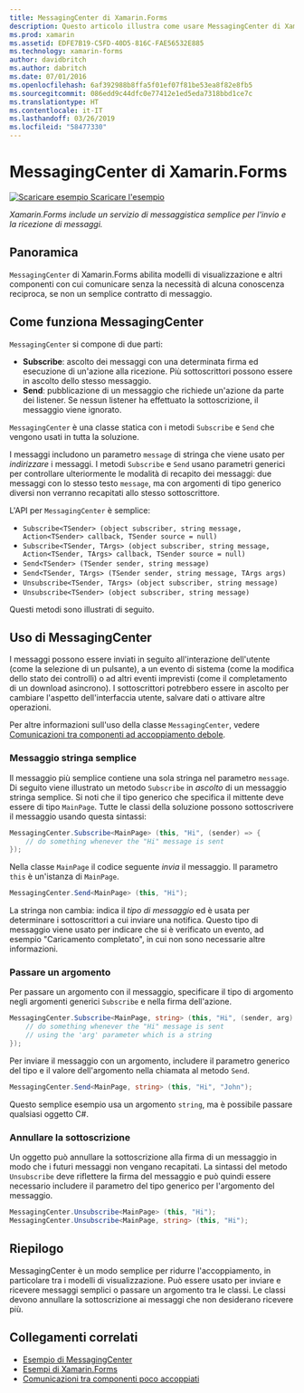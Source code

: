 ```yaml
---
title: MessagingCenter di Xamarin.Forms
description: Questo articolo illustra come usare MessagingCenter di Xamarin.Forms per inviare e ricevere messaggi per ridurre l'accoppiamento tra le classi, ad esempio i modelli di visualizzazione.
ms.prod: xamarin
ms.assetid: EDFE7B19-C5FD-40D5-816C-FAE56532E885
ms.technology: xamarin-forms
author: davidbritch
ms.author: dabritch
ms.date: 07/01/2016
ms.openlocfilehash: 6af392988b8ffa5f01ef07f81be53ea8f82e8fb5
ms.sourcegitcommit: 086edd9c44dfc0e77412e1ed5eda7318bbd1ce7c
ms.translationtype: HT
ms.contentlocale: it-IT
ms.lasthandoff: 03/26/2019
ms.locfileid: "58477330"
---
```

# <a name="xamarinforms-messagingcenter"></a>MessagingCenter di Xamarin.Forms

[![Scaricare esempio](~/media/shared/download.png) Scaricare l'esempio](https://developer.xamarin.com/samples/UsingMessagingCenter)

_Xamarin.Forms include un servizio di messaggistica semplice per l'invio e la ricezione di messaggi._

<a name="Overview" />

## <a name="overview"></a>Panoramica

`MessagingCenter` di Xamarin.Forms abilita modelli di visualizzazione e altri componenti con cui comunicare senza la necessità di alcuna conoscenza reciproca, se non un semplice contratto di messaggio.

<a name="How_the_MessagingCenter_Works" />

## <a name="how-the-messagingcenter-works"></a>Come funziona MessagingCenter

`MessagingCenter` si compone di due parti:

-  **Subscribe**: ascolto dei messaggi con una determinata firma ed esecuzione di un'azione alla ricezione. Più sottoscrittori possono essere in ascolto dello stesso messaggio.
-  **Send**: pubblicazione di un messaggio che richiede un'azione da parte dei listener. Se nessun listener ha effettuato la sottoscrizione, il messaggio viene ignorato.

`MessagingCenter` è una classe statica con i metodi `Subscribe` e `Send` che vengono usati in tutta la soluzione.

I messaggi includono un parametro `message` di stringa che viene usato per *indirizzare* i messaggi. I metodi `Subscribe` e `Send` usano parametri generici per controllare ulteriormente le modalità di recapito dei messaggi: due messaggi con lo stesso testo `message`, ma con argomenti di tipo generico diversi non verranno recapitati allo stesso sottoscrittore.

L'API per `MessagingCenter` è semplice:

- `Subscribe<TSender> (object subscriber, string message, Action<TSender> callback, TSender source = null)`
- `Subscribe<TSender, TArgs> (object subscriber, string message, Action<TSender, TArgs> callback, TSender source = null)`
- `Send<TSender> (TSender sender, string message)`
- `Send<TSender, TArgs> (TSender sender, string message, TArgs args)`
- `Unsubscribe<TSender, TArgs> (object subscriber, string message)`
- `Unsubscribe<TSender> (object subscriber, string message)`

Questi metodi sono illustrati di seguito.

<a name="Using_the_MessagingCenter" />

## <a name="using-the-messagingcenter"></a>Uso di MessagingCenter

I messaggi possono essere inviati in seguito all'interazione dell'utente (come la selezione di un pulsante), a un evento di sistema (come la modifica dello stato dei controlli) o ad altri eventi imprevisti (come il completamento di un download asincrono). I sottoscrittori potrebbero essere in ascolto per cambiare l'aspetto dell'interfaccia utente, salvare dati o attivare altre operazioni.

Per altre informazioni sull'uso della classe `MessagingCenter`, vedere [Comunicazioni tra componenti ad accoppiamento debole](~/xamarin-forms/enterprise-application-patterns/communicating-between-loosely-coupled-components.md).

### <a name="simple-string-message"></a>Messaggio stringa semplice

Il messaggio più semplice contiene una sola stringa nel parametro `message`. Di seguito viene illustrato un metodo `Subscribe` in *ascolto* di un messaggio stringa semplice. Si noti che il tipo generico che specifica il mittente deve essere di tipo `MainPage`. Tutte le classi della soluzione possono sottoscrivere il messaggio usando questa sintassi:

```csharp
MessagingCenter.Subscribe<MainPage> (this, "Hi", (sender) => {
    // do something whenever the "Hi" message is sent
});
```

Nella classe `MainPage` il codice seguente *invia* il messaggio. Il parametro `this` è un'istanza di `MainPage`.

```csharp
MessagingCenter.Send<MainPage> (this, "Hi");
```

La stringa non cambia: indica il *tipo di messaggio* ed è usata per determinare i sottoscrittori a cui inviare una notifica. Questo tipo di messaggio viene usato per indicare che si è verificato un evento, ad esempio "Caricamento completato", in cui non sono necessarie altre informazioni.

### <a name="passing-an-argument"></a>Passare un argomento

Per passare un argomento con il messaggio, specificare il tipo di argomento negli argomenti generici `Subscribe` e nella firma dell'azione.

```csharp
MessagingCenter.Subscribe<MainPage, string> (this, "Hi", (sender, arg) => {
    // do something whenever the "Hi" message is sent
    // using the 'arg' parameter which is a string
});
```

Per inviare il messaggio con un argomento, includere il parametro generico del tipo e il valore dell'argomento nella chiamata al metodo `Send`.

```csharp
MessagingCenter.Send<MainPage, string> (this, "Hi", "John");
```

Questo semplice esempio usa un argomento `string`, ma è possibile passare qualsiasi oggetto C#.

### <a name="unsubscribe"></a>Annullare la sottoscrizione

Un oggetto può annullare la sottoscrizione alla firma di un messaggio in modo che i futuri messaggi non vengano recapitati. La sintassi del metodo `Unsubscribe` deve riflettere la firma del messaggio e può quindi essere necessario includere il parametro del tipo generico per l'argomento del messaggio.

```csharp
MessagingCenter.Unsubscribe<MainPage> (this, "Hi");
MessagingCenter.Unsubscribe<MainPage, string> (this, "Hi");
```

<a name="Summary" />

## <a name="summary"></a>Riepilogo

MessagingCenter è un modo semplice per ridurre l'accoppiamento, in particolare tra i modelli di visualizzazione. Può essere usato per inviare e ricevere messaggi semplici o passare un argomento tra le classi. Le classi devono annullare la sottoscrizione ai messaggi che non desiderano ricevere più.


## <a name="related-links"></a>Collegamenti correlati

- [Esempio di MessagingCenter](https://developer.xamarin.com/samples/UsingMessagingCenter)
- [Esempi di Xamarin.Forms](https://github.com/xamarin/xamarin-forms-samples)
- [Comunicazioni tra componenti poco accoppiati](~/xamarin-forms/enterprise-application-patterns/communicating-between-loosely-coupled-components.md)
